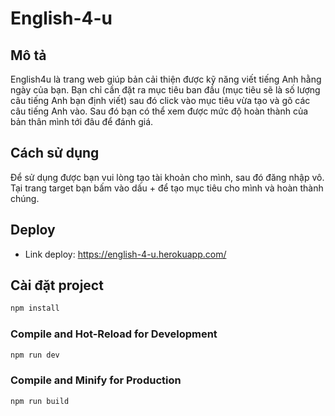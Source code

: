 # English-4-u

## Mô tả
English4u là trang web giúp bản cải thiện được kỹ năng viết tiếng Anh hằng ngày của bạn. Bạn chỉ cần đặt ra mục tiêu ban đầu (mục tiêu sẽ là số lượng câu tiếng Anh bạn định viết) sau đó click vào mục tiêu vừa tạo và gõ các câu tiếng Anh vào. Sau đó bạn có thể xem được mức độ hoàn thành của bản thân mình tới đâu để đánh giá.

## Cách sử dụng
Để sử dụng được bạn vui lòng tạo tài khoản cho mình, sau đó đăng nhập vô.
Tại trang target bạn bấm vào dấu + để tạo mục tiêu cho mình và hoàn thành chúng.

## Deploy
- Link deploy: https://english-4-u.herokuapp.com/

## Cài đặt project

```sh
npm install
```

### Compile and Hot-Reload for Development

```sh
npm run dev
```

### Compile and Minify for Production

```sh
npm run build
```
